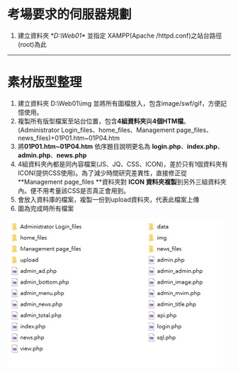 # 考場要求的伺服器規劃

1. 建立資料夾 **D:\Web01\** 並指定 XAMPP\(Apache /httpd.conf\)之站台路徑\(root\)為此

---

# 素材版型整理

1. 建立資料夾 D:\Web01\img 並將所有圖檔放入，包含image/swf/gif，方便記憶使用。
2. 複製所有版型檔案至站台位置，包含**4組資料夾**與**4個HTM檔**。\(Administrator Login\_files、home\_files、Management page\_files、news\_files\)+01P01.htm~01P04.htm
3. 將**01P01.htm~01P04.htm** 依序題目說明更名為 **login.php**、**index.php**、**admin.php**、**news.php**
4. 4組資料夾內都是同內容檔案\(JS、JQ、CSS、ICON\)，差於只有1個資料夾有ICON\(提供CSS使用\)。為了減少時間研究差異性，直接修正從 **Management page\_files **資料夾對 **ICON **資料夾**複製**到另外三組資料夾內。便不用考量該CSS是否真正會用到。
5. 會放入資料庫的檔案，複製一份到upload資料夾，代表此檔案上傳
6. 圖為完成時所有檔案

![](/web01/assets/root.jpg)

